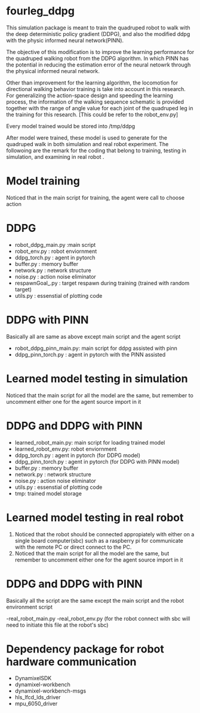 # fourleg_ddpg

This simulation package is meant to train the quadruped robot to walk with the deep deterministic policy gradient (DDPG), 
and also the modified ddpg with the physic informed neural network(PINN).

The objective of this modification is to improve the learning performance for the quadruped walking robot from the DDPG algorithm.
In which PINN has the potential in reducing the estimation error of the neural netowrk through the physical informed neural network.

Other than improvement for the learning algorithm, the locomotion for directional walking behavior training is take into account in this research.
For generalizing the action-space design and speeding the learning process, the information of the walking sequence schematic is provided together with the range of angle value for each joint of the quadruped leg in the training for this research. [This could be refer to the robot_env.py]

Every model trained would be stored into /tmp/ddpg

After model were trained, these model is used to generate for the quadruped walk in both simulation and real robot experiment.
The followoing are the remark for the coding that belong to training, testing in simulation, and examining in real robot .

# Model training
Noticed that in the main script for training, the agent were call to choose action
# DDPG
- robot_ddpg_main.py :main script
- robot_env.py : robot enviornment
- ddpg_torch.py : agent in pytorch
- buffer.py : memory buffer
- network.py : network structure 
- noise.py : action noise eliminator
- respawnGoal_.py : target respawn during training (trained with random target)
- utils.py : essenstial of plotting code

# DDPG with PINN
Basically all are same as above except main script and the agent script

- robot_ddpg_pinn_main.py: main script for ddpg assisted with pinn
- ddpg_pinn_torch.py : agent in pytorch with the PINN assisted

# Learned model testing in simulation
Noticed that the main script for all the model are the same, but remember to uncomment either one for the agent source import in it 
# DDPG and DDPG with PINN
- learned_robot_main.py: main script for loading trained model
- learned_robot_env.py: robot enviornment
- ddpg_torch.py : agent in pytorch (for DDPG model)
- ddpg_pinn_torch.py : agent in pytorch (for DDPG with PINN model)
- buffer.py : memory buffer
- network.py : network structure 
- noise.py : action noise eliminator
- utils.py : essenstial of plotting code
- tmp: trained model storage

# Learned model testing in real robot
1. Noticed that the robot should be connected appropiately with either on a single board computer(sbc) such as a raspberry pi for communicate with the remote PC or direct connect to the PC.
2. Noticed that the main script for all the model are the same, but remember to uncomment either one for the agent source import in it 
# DDPG and DDPG with PINN
Basically all the script are the same except the main script and the robot environment script 

-real_robot_main.py
-real_robot_env.py (for the robot connect with sbc will need to initiate this file at the robot's sbc)

# Dependency package for robot hardware communication
- DynamixelSDK
- dynamixel-workbench
- dynamixel-workbench-msgs
- hls_lfcd_lds_driver
- mpu_6050_driver



